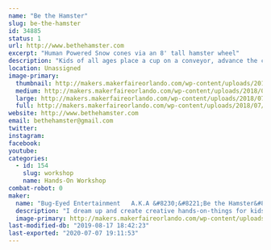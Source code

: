 ```yaml
---
name: "Be the Hamster"
slug: be-the-hamster
id: 34885
status: 1
url: http://www.bethehamster.com
excerpt: "Human Powered Snow cones via an 8' tall hamster wheel"
description: "Kids of all ages place a cup on a conveyor, advance the cup via a hand crank, sound a train horn, elevate the cup via a hand crank, add ice to the grinder, and then start running to grind up their ice to create their own snow cone. Once the cup is over filled with shaved ice, they advance their cup further down the conveyor to smash the ice it the cup via an over-sized sledge hammer, and then on to the flavor choices which are applied via shower heads. No electricity needed. Everything is achieved via their own power.  The machine was built to get kids interested in the STEM program."
location: Unassigned
image-primary:
  thumbnail: http://makers.makerfaireorlando.com/wp-content/uploads/2018/07/IMG_20160424_143432108-150x150.jpg
  medium: http://makers.makerfaireorlando.com/wp-content/uploads/2018/07/IMG_20160424_143432108-169x300.jpg
  large: http://makers.makerfaireorlando.com/wp-content/uploads/2018/07/IMG_20160424_143432108-576x1024.jpg
  full: http://makers.makerfaireorlando.com/wp-content/uploads/2018/07/IMG_20160424_143432108.jpg
website: http://www.bethehamster.com
email: bethehamster@gmail.com
twitter: 
instagram: 
facebook: 
youtube: 
categories:
  - id: 154
    slug: workshop
    name: Hands-On Workshop
combat-robot: 0
maker:
  name: "Bug-Eyed Entertainment   A.K.A &#8230;&#8221;Be the Hamster&#8221;"
  description: "I dream up and create creative hands-on-things for kids; to get them interested in Engineering."
  image-primary: http://makers.makerfaireorlando.com/wp-content/uploads/2018/07/Hamster-Logo-2-1024x1024.jpg
last-modified-db: "2019-08-17 18:42:23"
last-exported: "2020-07-07 19:11:53"
---
```

